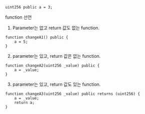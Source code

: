 ``` solidity
uint256 public a = 3;
```

function 선언

1. Parameter는 없고 return 값도 없는 function.
``` solidity
function changeA1() public {
    a = 5;
}
```

2. parameter는 있고, return 값은 없는 function.
``` solidity
function changeA2(uint256 _value) public {
    a = _value;
}
```

3. parameter는 있고, return 값도 있는 function.
``` solidity
function changeA3(uint256 _value) public returns (uint256) {
    a = _value;
    return a;
}
```